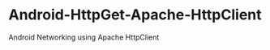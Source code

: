 Android-HttpGet-Apache-HttpClient
=================================

Android Networking using Apache HttpClient
